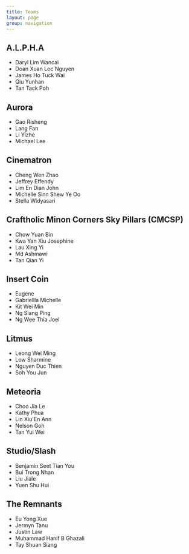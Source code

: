```yaml
---
title: Teams
layout: page
group: navigation
---
```

## A.L.P.H.A
* Daryl Lim Wancai	 
* Doan Xuan Loc Nguyen	 
* James Ho Tuck Wai
* Qiu Yunhan	 
* Tan Tack Poh

## Aurora
* Gao Risheng
* Lang Fan
* Li Yizhe
* Michael Lee

## Cinematron
* Cheng Wen Zhao	 
* Jeffrey Effendy
* Lim En Dian John	 
* Michelle Sinn Shew Ye Oo	 
* Stella Widyasari

## Craftholic Minon Corners Sky Pillars (CMCSP)
* Chow Yuan Bin	
* Kwa Yan Xiu Josephine	
* Lau Xing Yi
* Md Ashmawi
* Tan Qian Yi	

## Insert Coin
* Eugene
* Gabriellla Michelle
* Kit Wei Min
* Ng Siang Ping
* Ng Wee Thia Joel


## Litmus
* Leong Wei Ming
* Low Sharmine
* Nguyen Duc Thien
* Soh You Jun

## Meteoria
* Choo Jia Le
* Kathy Phua
* Lin Xiu'En Ann
* Nelson Goh
* Tan Yui Wei

## Studio/Slash
* Benjamin Seet Tian You
* Bui Trong Nhan	 
* Liu Jiale
* Yuen Shu Hui	 

## The Remnants
* Eu Yong Xue
* Jermyn Tanu	
* Justin Law	
* Muhammad Hanif B Ghazali	
* Tay Shuan Siang

